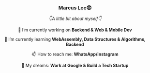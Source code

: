 <h3 align="center">Marcus Lee😎</h3>

<p align="center"><i>👇A little bit about myself👇</i></p>

<p align="center">🔭 I’m currently working on <strong>Backend & Web & Mobile Dev</strong></p>
<p align="center">🌱 I’m currently learning <strong>WebAssembly, Data Structures & Algorithms, Backend</strong></p>
<p align="center">📫 How to reach me: <strong>WhatsApp/Instagram</strong></p>
<p align="center">💭 My dreams: <strong>Work at Google & Build a Tech Startup</strong></p>
<!--
- 👯 I’m looking to collaborate on ...
- 💬 Ask me about ...
- 😄 Pronouns: ...
- ⚡ Fun fact: ...
-->
</p>

